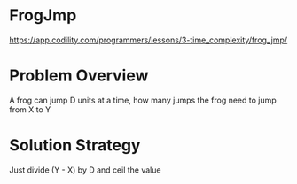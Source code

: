 ---
---
# FrogJmp
https://app.codility.com/programmers/lessons/3-time_complexity/frog_jmp/
# Problem Overview
A frog can jump D units at a time, how many jumps the frog need to jump from X to Y

# Solution Strategy

Just divide (Y - X) by D and ceil the value
